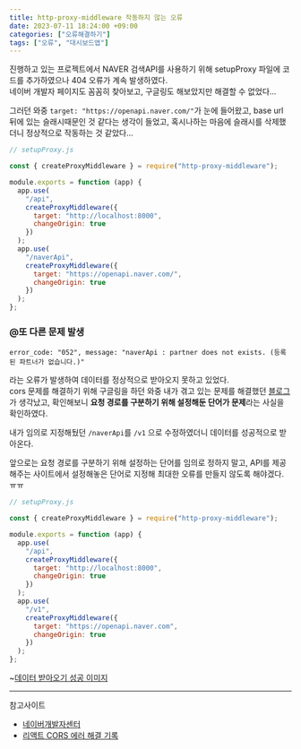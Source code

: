 ```yaml
---
title: http-proxy-middleware 작동하지 않는 오류
date: 2023-07-11 18:24:00 +09:00
categories: ["오류해결하기"]
tags: ["오류", "대시보드앱"]
---
```


진행하고 있는 프로젝트에서 NAVER 검색API를 사용하기 위해 setupProxy 파일에 코드를 추가하였으나 404 오류가 계속 발생하였다.  
네이버 개발자 페이지도 꼼꼼히 찾아보고, 구글링도 해보았지만 해결할 수 없었다...

그러던 와중 `target: "https://openapi.naver.com/"`가 눈에 들어왔고, base url 뒤에 있는 슬래시때문인 것 같다는 생각이 들었고, 혹시나하는 마음에 슬래시를 삭제했더니 정상적으로 작동하는 것 같았다...

```js
// setupProxy.js

const { createProxyMiddleware } = require("http-proxy-middleware");

module.exports = function (app) {
  app.use(
    "/api",
    createProxyMiddleware({
      target: "http://localhost:8000",
      changeOrigin: true
    })
  );
  app.use(
    "/naverApi",
    createProxyMiddleware({
      target: "https://openapi.naver.com/",
      changeOrigin: true
    })
  );
};
```

### @또 다른 문제 발생

`error_code: "052", message: "naverApi : partner does not exists. (등록된 파트너가 없습니다.)"`

라는 오류가 발생하여 데이터를 정상적으로 받아오지 못하고 있었다.  
cors 문제를 해결하기 위해 구글링을 하던 와중 내가 겪고 있는 문제를 해결했던 [블로그](https://velog.io/@yund_272/%EB%A6%AC%EC%95%A1%ED%8A%B8-CORS-%EC%97%90%EB%9F%AC-%ED%95%B4%EA%B2%B0-%EA%B8%B0%EB%A1%9D#%EB%9D%BC%EC%9D%B4%EB%B8%8C%EB%9F%AC%EB%A6%AC%EB%A5%BC-%EC%82%AC%EC%9A%A9%ED%95%B4-proxy-%EC%84%A4%EC%A0%95-%EC%99%84%EB%A3%8C%ED%95%98%EA%B8%B0)가 생각났고, 확인해보니 **요청 경로를 구분하기 위해 설정해둔 단어가 문제**라는 사실을 확인하였다.

내가 임의로 지정해뒀던 `/naverApi`를 `/v1` 으로 수정하였더니 데이터를 성공적으로 받아온다.

앞으로는 요청 경로를 구분하기 위해 설정하는 단어를 임의로 정하지 말고, API를 제공해주는 사이트에서 설정해놓은 단어로 지정해 최대한 오류를 만들지 않도록 해야겠다. ㅠㅠ

```js
// setupProxy.js

const { createProxyMiddleware } = require("http-proxy-middleware");

module.exports = function (app) {
  app.use(
    "/api",
    createProxyMiddleware({
      target: "http://localhost:8000",
      changeOrigin: true
    })
  );
  app.use(
    "/v1",
    createProxyMiddleware({
      target: "https://openapi.naver.com",
      changeOrigin: true
    })
  );
};
```

~[데이터 받아오기 성공 이미지](https://img1.daumcdn.net/thumb/R1280x0/?scode=mtistory2&fname=https%3A%2F%2Fblog.kakaocdn.net%2Fdn%2FHxbt1%2Fbtsng9AiVn2%2FawnOEN9EYdwmSKddMAEcRk%2Fimg.png)

---

참고사이트

- [네이버개발자센터](https://developers.naver.com/main/)
- [리액트 CORS 에러 해결 기록](https://velog.io/@yund_272/%EB%A6%AC%EC%95%A1%ED%8A%B8-CORS-%EC%97%90%EB%9F%AC-%ED%95%B4%EA%B2%B0-%EA%B8%B0%EB%A1%9D#%EB%9D%BC%EC%9D%B4%EB%B8%8C%EB%9F%AC%EB%A6%AC%EB%A5%BC-%EC%82%AC%EC%9A%A9%ED%95%B4-proxy-%EC%84%A4%EC%A0%95-%EC%99%84%EB%A3%8C%ED%95%98%EA%B8%B0)
